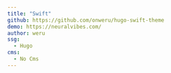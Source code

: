```yaml
---
title: "Swift"
github: https://github.com/onweru/hugo-swift-theme
demo: https://neuralvibes.com/
author: weru
ssg:
  - Hugo
cms:
  - No Cms
---
```

